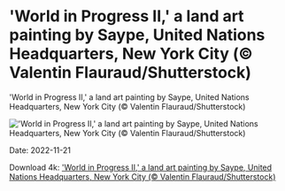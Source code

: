 # 'World in Progress II,' a land art painting by Saype, United Nations Headquarters, New York City (© Valentin Flauraud/Shutterstock)

'World in Progress II,' a land art painting by Saype, United Nations Headquarters, New York City (© Valentin Flauraud/Shutterstock)

!['World in Progress II,' a land art painting by Saype, United Nations Headquarters, New York City (© Valentin Flauraud/Shutterstock)](https://bing.com/th?id=OHR.LandartPainting_EN-US8910164390_UHD.jpg&w=1024&h=576)

Date: 2022-11-21

Download 4k: ['World in Progress II,' a land art painting by Saype, United Nations Headquarters, New York City (© Valentin Flauraud/Shutterstock)](https://bing.com/th?id=OHR.LandartPainting_EN-US8910164390_UHD.jpg)

